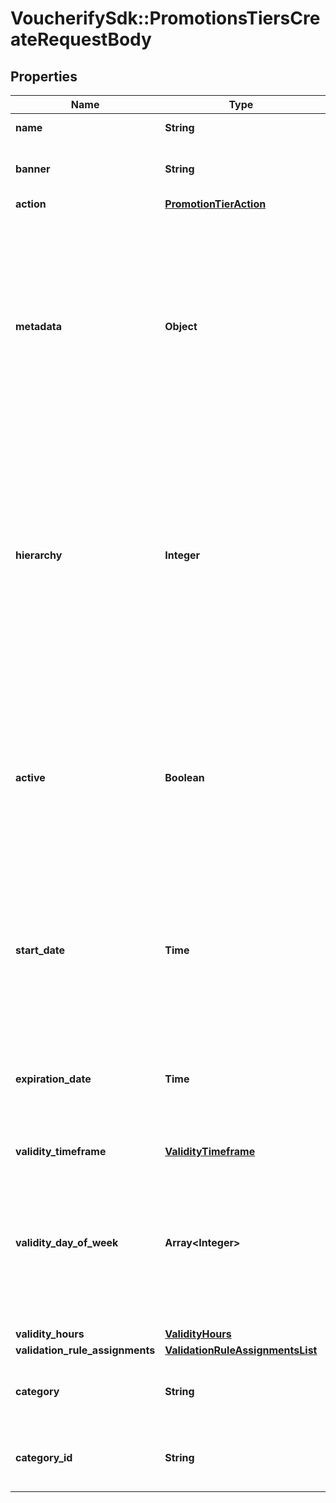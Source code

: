 # VoucherifySdk::PromotionsTiersCreateRequestBody

## Properties

| Name | Type | Description | Notes |
| ---- | ---- | ----------- | ----- |
| **name** | **String** | Name of the promotion tier. | [optional] |
| **banner** | **String** | Text to be displayed to your customers on your website. | [optional] |
| **action** | [**PromotionTierAction**](PromotionTierAction.md) |  | [optional] |
| **metadata** | **Object** | The metadata object stores all custom attributes assigned to the promotion tier. A set of key/value pairs that you can attach to a promotion tier object. It can be useful for storing additional information about the promotion tier in a structured format. | [optional] |
| **hierarchy** | **Integer** | The promotions hierarchy defines the order in which the discounts from different tiers will be applied to a customer&#39;s order. If a customer qualifies for discounts from more than one tier, discounts will be applied in the order defined in the hierarchy. | [optional] |
| **active** | **Boolean** | A flag to toggle the promotion tier on or off. You can disable a promotion tier even though it&#39;s within the active period defined by the &#x60;start_date&#x60; and &#x60;expiration_date&#x60;.    - &#x60;true&#x60; indicates an *active* promotion tier - &#x60;false&#x60; indicates an *inactive* promotion tier | [optional] |
| **start_date** | **Time** | Activation timestamp defines when the promotion tier starts to be active in ISO 8601 format. Promotion tier is *inactive before* this date.  | [optional] |
| **expiration_date** | **Time** | Activation timestamp defines when the promotion tier expires in ISO 8601 format. Promotion tier is *inactive after* this date.  | [optional] |
| **validity_timeframe** | [**ValidityTimeframe**](ValidityTimeframe.md) |  | [optional] |
| **validity_day_of_week** | **Array&lt;Integer&gt;** | Integer array corresponding to the particular days of the week in which the voucher is valid.  - &#x60;0&#x60; Sunday - &#x60;1&#x60; Monday - &#x60;2&#x60; Tuesday - &#x60;3&#x60; Wednesday - &#x60;4&#x60; Thursday - &#x60;5&#x60; Friday - &#x60;6&#x60; Saturday | [optional] |
| **validity_hours** | [**ValidityHours**](ValidityHours.md) |  | [optional] |
| **validation_rule_assignments** | [**ValidationRuleAssignmentsList**](ValidationRuleAssignmentsList.md) |  | [optional] |
| **category** | **String** | Assign a new or update the promotion tier&#39;s category using name. | [optional] |
| **category_id** | **String** | Assign a new or update the promotion tier&#39;s category using id | [optional] |

